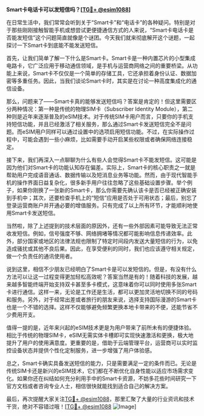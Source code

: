 **Smart卡电话卡可以发短信吗？[[TG💪+ @esim1088](https://t.me/s/esim1088)]**

在日常生活中，我们常常会听到关于“Smart卡”和“电话卡”的各种疑问。特别是对于那些刚刚接触智能手机或想尝试更便捷通信方式的人来说，“Smart卡电话卡是否能发短信”这个问题简直就像是个谜团。今天我们就来彻底解开这个谜题，一起探讨一下Smart卡到底能不能发送短信。

首先，让我们简单了解一下什么是Smart卡。Smart卡是一种内置芯片的小型集成电路卡，它广泛应用于移动通信领域，是手机与运营商网络之间的重要桥梁。从功能上来说，Smart卡不仅仅是一个简单的存储工具，它还承担着身份认证、数据加密等多重任务。因此，当我们谈论Smart卡时，其实是在讨论一种高度集成化的通信设备。

那么，问题来了——Smart卡真的能够发送短信吗？答案是肯定的！但这里需要区分两种情况：第一种是传统的物理SIM卡（Subscriber Identity Module），第二种则是近年来逐渐普及的eSIM技术。对于传统SIM卡用户而言，只要你的手机支持短信功能，并且已经激活了相关服务，那么通过Smart卡发送短信完全不是问题。而eSIM用户同样可以通过设置中的选项启用短信功能。不过，在实际操作过程中，可能会遇到一些小麻烦，比如需要手动开启某些权限或者确保网络连接稳定。

接下来，我们再深入一点聊聊为什么有些人会觉得Smart卡不能发短信。这可能是因为他们对Smart卡的功能认知存在偏差。实际上，Smart卡的核心职责之一就是帮助用户完成语音通话、数据传输以及短消息业务等功能。然而，由于现代智能手机的操作界面日益复杂化，很多新手用户往往忽略了这些基础设置步骤。举个例子，如果你刚换了一张新的Smart卡，那么你需要先确认该卡是否已经被正确安装到手机中；其次，还要检查手机上的“短信”应用是否处于可用状态；最后，别忘了登录运营商账户并开通必要的增值服务。只有完成了以上所有环节，才能顺利地使用Smart卡发送短信。

当然啦，除了上述提到的技术层面的原因外，还有一些外部因素可能导致无法正常收发短信。例如，信号强度不够、网络拥堵等情况都可能影响信息传递效率。此外，部分国家或地区的法律法规也限制了特定时间段内发送大量短信的行为，以免造成骚扰或其他不良后果。因此，在享受便利的同时，我们也应该遵守相关规定，做一个负责任的通讯使用者。

说到这里，相信不少朋友已经明白了Smart卡是可以发短信的。但是，有没有什么方法可以让这一过程变得更加轻松高效呢？答案当然是有的！随着科技的发展，越来越多智能终端开始支持双卡甚至多卡模式，这意味着你可以同时使用多张Smart卡进行通信。这样一来，无论是工作还是生活，都可以更加灵活地切换不同的号码和服务。另外，对于经常出差或者旅行的朋友来说，选择支持国际漫游的Smart卡也是一个不错的选择。这样不仅能够避免频繁更换本地卡带来的不便，还能节省不少费用开支。

值得一提的是，近年来兴起的eSIM技术更是为用户带来了前所未有的便捷体验。相比于传统的物理SIM卡，eSIM无需实体卡槽即可实现快速激活和更换，极大地提升了用户的使用满意度。更重要的是，借助于云端管理平台，运营商可以实时监控设备状态并提供个性化定制服务，进一步增强了用户体验感。

总之，Smart卡确实具备发送短信的能力，只是需要满足一定的条件而已。无论是传统SIM卡还是新兴的eSIM技术，它们都在不断优化自身性能以适应市场需求变化。如果你还在纠结如何充分利用手中的Smart卡资源，不妨多花些时间研究一下官方文档或者咨询专业人士，相信很快就能找到适合自己的解决方案。

最后，再次提醒大家关注[TG💪+ @esim1088](https://t.me/s/esim1088)，那里汇聚了大量的行业资讯和技术干货，绝对不容错过哦！[[TG💪+ @esim1088](https://t.me/s/esim1088) ![Image](https://i.postimg.cc/4NQfJmqS/Snipaste-2025-05-13-00-14-12.png)]